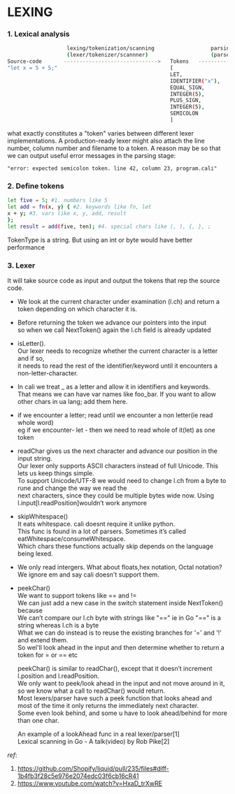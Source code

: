 # LEXING

### 1. Lexical analysis
```bash
                   lexing/tokenization/scanning                  parsing
                   (lexer/tokenizer/scannner)                    (parser)
Source-code       ------------------------------>   Tokens   ---------------> AST 
"let x = 5 + 5;"                                    [
                                                    LET,
                                                    IDENTIFIER("x"),
                                                    EQUAL_SIGN,
                                                    INTEGER(5),
                                                    PLUS_SIGN,
                                                    INTEGER(5),
                                                    SEMICOLON
                                                    ]
```
what exactly constitutes a "token" varies between different lexer implementations.
A production-ready lexer might also attach the line number, column number and filename to
a token. A reason may be so that we can output useful error messages in the parsing stage:
```
"error: expected semicolon token. line 42, column 23, program.cali"
```

### 2. Define tokens
```bash
let five = 5; #1. numbers like 5
let add = fn(x, y) { #2. keywords like fn, let
x + y; #3. vars like x, y, add, result
};
let result = add(five, ten); #4. special chars like (, ), {, }, ;
```

TokenType is a string. But using an int or byte would have better performance

### 3. Lexer
It will take source code as input and output the tokens that rep the source code.          
- We look at the current character under examination (l.ch) and return a token depending on which character it is.          
- Before returning the token we advance our pointers into the input          
  so when we call NextToken() again the l.ch field is already updated          
- isLetter().          
  Our lexer needs to recognize whether the current character is a letter and if so,                     
  it needs to read the rest of the identifier/keyword until it encounters a non-letter-character.          
- In cali we treat _ as a letter and allow it in identifiers and keywords.          
  That means we can have var names like foo_bar. If you want to allow other chars in ua lang; add them here.          
- if we encounter a letter; read until we encounter a non letter(ie read whole word)          
  eg if we encounter- let - then we need to read whole of it(let) as one token          
- readChar gives us the next character and advance our position in the input string.          
  Our lexer only supports ASCII characters instead of full Unicode. This lets us keep things simple.           
  To support Unicode/UTF-8 we would need to change l.ch from a byte to rune and change the way we read the           
  next characters, since they could be multiple bytes wide now. Using l.input[l.readPosition]wouldn’t work anymore          
- skipWhitespace()          
  It eats whitespace. cali doesnt require it unlike python.          
  This func is found in a lot of parsers. Sometimes it’s called eatWhitespace/consumeWhitespace.          
  Which chars these functions actually skip depends on the language being lexed.          
- We only read intergers. What about floats,hex notation, Octal notation?          
  We ignore em and say cali doesn't support them.          
- peekChar()          
  We want to support tokens like == and !=          
  We can just add a new case in the switch statement inside NextToken() because          
  We can’t compare our l.ch byte with strings like "==" ie in Go "==" is a string whereas l.ch is a byte          
  What we can do instead is to reuse the existing branches for '=' and '!' and extend them.          
  So wel'll look ahead in the input and then determine whether to return a token for = or == etc          
            
  peekChar() is similar to readChar(), except that it doesn’t increment l.position and l.readPosition.          
  We only want to peek/look ahead in the input and not move around in it, so we know what a call to readChar() would return.          
  Most lexers/parser have such a peek function that looks ahead and most of the time it only returns the immediately next character.          
  Some even look behind, and some u have to look ahead/behind for more than one char.          
  
  An example of a lookAhead func in a real lexer/parser[1]  
  Lexical scanning in Go - A talk(video) by Rob Pike[2] 

  

*ref*:  
1. https://github.com/Shopify/liquid/pull/235/files#diff-1b4fb3f28c5e976e2074edc03f6cb16cR41  
2. https://www.youtube.com/watch?v=HxaD_trXwRE  

